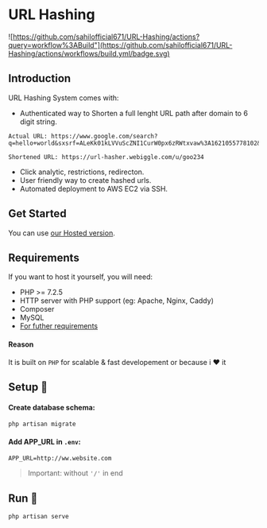 # URL Hashing
![https://github.com/sahilofficial671/URL-Hashing/actions?query=workflow%3ABuild"](https://github.com/sahilofficial671/URL-Hashing/actions/workflows/build.yml/badge.svg)

## Introduction
URL Hashing System comes with:
- Authenticated way to Shorten a full lenght URL path after domain to 6 digit string.
```
Actual URL: https://www.google.com/search?q=hello+world&sxsrf=ALeKk01kLVVuScZNI1CurW0px6zRWtxvaw%3A1621055778102&source=hp&ei=IlmfYOWsA7KcmgfbgZbwDQ

Shortened URL: https://url-hasher.webiggle.com/u/goo234
```
- Click analytic, restrictions, redirecton.
- User friendly way to create hashed urls.
- Automated deployment to AWS EC2 via SSH.

## Get Started
You can use [our Hosted version](https://url-hasher.webiggle.com/).

## Requirements
If you want to host it yourself, you will need:
- PHP >= 7.2.5
- HTTP server with PHP support (eg: Apache, Nginx, Caddy)
- Composer
- MySQL
- [For futher requirements](https://github.com/sahilofficial671/URL-Hashing/blob/main/setup.md)

#### Reason
It is built on `PHP` for scalable & fast developement or because i :heart: it

## Setup :memo:

#### Create database schema:
`php artisan migrate`

#### Add APP_URL in `.env`:
`APP_URL=http://ww.website.com` 
> Important: without `'/'` in end

## Run :rocket:
`php artisan serve`
